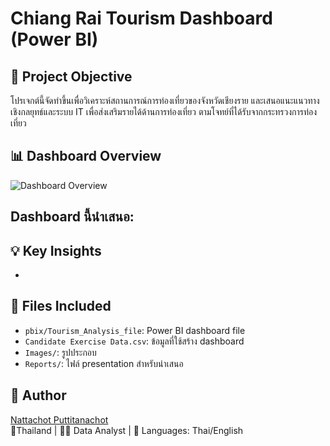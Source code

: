 # Chiang Rai Tourism Dashboard (Power BI)

## 📌 Project Objective
โปรเจกต์นี้จัดทำขึ้นเพื่อวิเคราะห์สถานการณ์การท่องเที่ยวของจังหวัดเชียงราย และเสนอแนะแนวทางเชิงกลยุทธ์และระบบ IT เพื่อส่งเสริมรายได้ด้านการท่องเที่ยว ตามโจทย์ที่ได้รับจากกระทรวงการท่องเที่ยว

## 📊 Dashboard Overview
![Dashboard Overview](images/dashboard_overview.png)

Dashboard นี้นำเสนอ:
- 

## 💡 Key Insights
- 

## 📁 Files Included
- `pbix/Tourism_Analysis_file`: Power BI dashboard file
- `Candidate Exercise Data.csv`: ข้อมูลที่ใช้สร้าง dashboard
- `Images/`: รูปประกอบ
- `Reports/`: ไฟล์ presentation สำหรับนำเสนอ

## 🙋 Author
[Nattachot Puttitanachot](https://github.com/Nattachot)  
📍Thailand | 👨‍💻 Data Analyst | 💬 Languages: Thai/English

